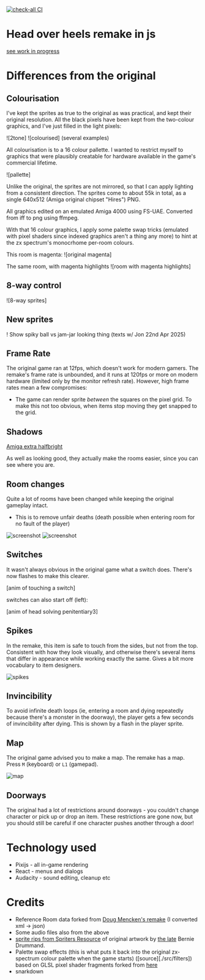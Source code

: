 [![check-all CI](https://github.com/jimhigson/head-over-heels-online/actions/workflows/check.yml/badge.svg)](https://github.com/jimhigson/head-over-heels-online/actions/workflows/check.yml)

# Head over heels remake in js

[see work in progress](https://blockstack.ing/)

Differences from the original
=============================

Colourisation
-------------

I've kept the sprites as true to the original as was practical,
and kept their original resolution. All the black pixels have been
kept from the two-colour graphics, and I've just filled in the
light pixels:

![2tone] ![colourised]
(several examples)

All colourisation is to a 16 colour pallette. I wanted to restrict myself
to graphics that were plausibly creatable for hardware available in the 
game's commercial lifetime.

![pallette]

Unlike the original, the sprites are not mirrored, so that I can
apply lighting from a consistent direction. The sprites come to about 55k in total, as a single 640x512 (Amiga original chipset "Hires") PNG.

All graphics edited on an emulated Amiga 4000 using FS-UAE. Converted from iff to png using ffmpeg.

With that 16 colour graphics, I apply some palette swap tricks (emulated
with pixel shaders since indexed graphics aren't a thing any more) to
hint at the zx spectrum's monocrhome per-room colours.

This room is magenta:
![original magenta]

The same room, with magenta highlights
![room with magenta highlights]

8-way control
-------------
![8-way sprites]

New sprites
-----------

! Show spiky ball vs jam-jar looking thing (texts w/ Jon 22nd Apr 2025)

Frame Rate
----------

The original game ran at 12fps, which doesn't work for modern gamers. The remake's frame rate is unbounded, and it runs at 120fps or more on modern hardware (limited only by the monitor refresh rate). However, high frame rates mean a few compromises:

* The game can render sprite *between* the squares on the pixel grid. To make this not too obvious, when items stop moving they get snapped to the grid.

Shadows
-------
[Amiga extra halfbright](https://amiga.lychesis.net/articles/ExtraHalfBright.html)

As well as looking good, they actually make the rooms easier, since you can see where you are.

Room changes
------------

Quite a lot of rooms have been changed while keeping the original gameplay intact.

* This is to remove unfair deaths (death possible when entering room for no fault of the player)

![screenshot](before) ![screenshot](after)

Switches
--------

It wasn't always obvious in the original game what a switch does. There's now flashes to make this clearer.

[anim of touching a switch]

switches can also start off (left):

[anim of head solving penitentiary3]

Spikes
------

In the remake, this item is safe to touch from the sides, but not from the top. Consistent with how they look visually, and otherwise there's several items that
differ in appearance while working exactly the same. Gives a bit more vocabulary to
item designers.

![spikes](spikes)

Invincibility
-------------

To avoid infinite death loops (ie, entering a room and dying repeatedly because there's a monster in the doorway), the player gets a few seconds of invincibility after dying. This is shown by a flash in the player sprite.

Map
---
The original game advised you to make a map. The remake has a map. Press `M` (keyboard) or `L1` (gamepad).

![map](map)

Doorways
--------

The original had a lot of restrictions around doorways - you couldn't change character or pick up
or drop an item. These restrictions are gone now, but you should still be careful if one character
pushes another through a door!


Technology used
===============

* Pixijs - all in-game rendering
* React - menus and dialogs
* Audacity - sound editing, cleanup etc

Credits
=======

- Reference Room data forked from [Doug Mencken's remake](https://github.com/dougmencken/HeadOverHeels/tree/master/gamedata) (I converted xml -> json)
- Some audio files also from the above
- [sprite rips from Spriters Resource](https://www.spriters-resource.com/zx_spectrum/headoverheels/) of original artwork by [the late](https://www.theregister.com/2021/11/17/rip_bernie_drummond/) Bernie Drummand.
- Palette swap effects (this is what puts it back into the original zx-spectrum colour palette when the game starts) ([source][./src/filters]) based on GLSL pixel shader fragments forked from [here](https://github.com/pixijs/filters/blob/main/src/color-replace/ColorReplaceFilter.ts)
- snarkdown